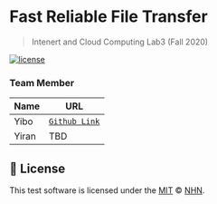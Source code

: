 # Fast Reliable File Transfer
> Intenert and Cloud Computing Lab3 (Fall 2020)

 [![license](https://img.shields.io/github/license/nhn/tui.editor.svg)](https://github.com/nhn/tui.editor/blob/master/LICENSE)

### Team Member

| Name | URL |
| --- | --- |
| Yibo | [`Github Link`](https://github.com/LoneRan) |
| Yiran | TBD |

## 📜 License

This test software is licensed under the [MIT](https://github.com/nhn/tui.editor/blob/master/LICENSE) © [NHN](https://github.com/LoneRan).
